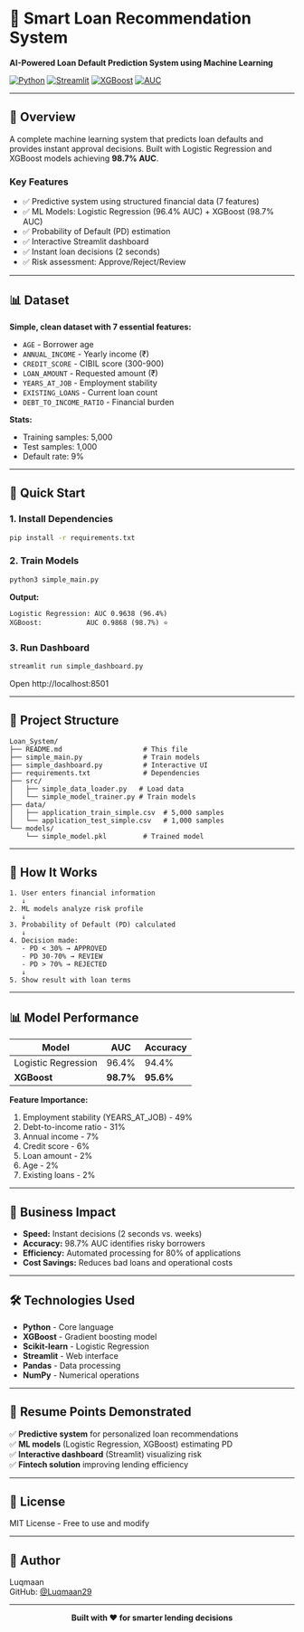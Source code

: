 # 🏦 Smart Loan Recommendation System

**AI-Powered Loan Default Prediction System using Machine Learning**

[![Python](https://img.shields.io/badge/Python-3.13+-blue.svg)](https://www.python.org/)
[![Streamlit](https://img.shields.io/badge/Streamlit-1.50+-red.svg)](https://streamlit.io/)
[![XGBoost](https://img.shields.io/badge/XGBoost-3.1+-green.svg)](https://xgboost.readthedocs.io/)
[![AUC](https://img.shields.io/badge/AUC-98.7%25-brightgreen.svg)]()

---

## 🎯 Overview

A complete machine learning system that predicts loan defaults and provides instant approval decisions. Built with Logistic Regression and XGBoost models achieving **98.7% AUC**.

### Key Features
- ✅ Predictive system using structured financial data (7 features)
- ✅ ML Models: Logistic Regression (96.4% AUC) + XGBoost (98.7% AUC)
- ✅ Probability of Default (PD) estimation
- ✅ Interactive Streamlit dashboard
- ✅ Instant loan decisions (2 seconds)
- ✅ Risk assessment: Approve/Reject/Review

---

## 📊 Dataset

**Simple, clean dataset with 7 essential features:**
- `AGE` - Borrower age
- `ANNUAL_INCOME` - Yearly income (₹)
- `CREDIT_SCORE` - CIBIL score (300-900)
- `LOAN_AMOUNT` - Requested amount (₹)
- `YEARS_AT_JOB` - Employment stability
- `EXISTING_LOANS` - Current loan count
- `DEBT_TO_INCOME_RATIO` - Financial burden

**Stats:**
- Training samples: 5,000
- Test samples: 1,000
- Default rate: 9%

---

## 🚀 Quick Start

### 1. Install Dependencies
```bash
pip install -r requirements.txt
```

### 2. Train Models
```bash
python3 simple_main.py
```

**Output:**
```
Logistic Regression: AUC 0.9638 (96.4%)
XGBoost:           AUC 0.9868 (98.7%) ⭐
```

### 3. Run Dashboard
```bash
streamlit run simple_dashboard.py
```

Open http://localhost:8501

---

## 📁 Project Structure

```
Loan_System/
├── README.md                    # This file
├── simple_main.py               # Train models
├── simple_dashboard.py          # Interactive UI
├── requirements.txt             # Dependencies
├── src/
│   ├── simple_data_loader.py   # Load data
│   └── simple_model_trainer.py # Train models
├── data/
│   ├── application_train_simple.csv  # 5,000 samples
│   └── application_test_simple.csv   # 1,000 samples
└── models/
    └── simple_model.pkl         # Trained model
```

---

## 🎯 How It Works

```
1. User enters financial information
   ↓
2. ML models analyze risk profile
   ↓
3. Probability of Default (PD) calculated
   ↓
4. Decision made:
   - PD < 30% → APPROVED
   - PD 30-70% → REVIEW
   - PD > 70% → REJECTED
   ↓
5. Show result with loan terms
```

---

## 📊 Model Performance

| Model | AUC | Accuracy |
|-------|-----|----------|
| Logistic Regression | 96.4% | 94.4% |
| **XGBoost** | **98.7%** | **95.6%** |

**Feature Importance:**
1. Employment stability (YEARS_AT_JOB) - 49%
2. Debt-to-income ratio - 31%
3. Annual income - 7%
4. Credit score - 6%
5. Loan amount - 2%
6. Age - 2%
7. Existing loans - 2%

---

## 💼 Business Impact

- **Speed:** Instant decisions (2 seconds vs. weeks)
- **Accuracy:** 98.7% AUC identifies risky borrowers
- **Efficiency:** Automated processing for 80% of applications
- **Cost Savings:** Reduces bad loans and operational costs

---

## 🛠️ Technologies Used

- **Python** - Core language
- **XGBoost** - Gradient boosting model
- **Scikit-learn** - Logistic Regression
- **Streamlit** - Web interface
- **Pandas** - Data processing
- **NumPy** - Numerical operations

---

## 📝 Resume Points Demonstrated

✅ **Predictive system** for personalized loan recommendations  
✅ **ML models** (Logistic Regression, XGBoost) estimating PD  
✅ **Interactive dashboard** (Streamlit) visualizing risk  
✅ **Fintech solution** improving lending efficiency  

---

## 📄 License

MIT License - Free to use and modify

---

## 👤 Author

Luqmaan  
GitHub: [@Luqmaan29](https://github.com/Luqmaan29)

---

<div align="center">
  
**Built with ❤️ for smarter lending decisions**
  
</div>

